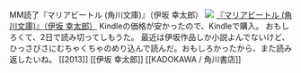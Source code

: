 MM読了『マリアビートル (角川文庫)』（伊坂 幸太郎）
[![](https://images-fe.ssl-images-amazon.com/images/I/41wse-%2BcPPL._SL160_.jpg)](http://www.amazon.co.jp/exec/obidos/ASIN/B00FB4S7B4/choiyaki81-22/ref=nosim)
[『マリアビートル (角川文庫)』（伊坂 幸太郎）](http://www.amazon.co.jp/exec/obidos/ASIN/B00FB4S7B4/choiyaki81-22/ref=nosim)
Kindleの価格が安かったので、Kindleで購入。
おもしろくて、2日で読み切ってしもうた。
最近は伊坂作品しか小説よんでないけど、ひっさびさにむちゃくちゃのめり込んで読んだ。おもしろかったから、また読み返したいね。
[[2013]] [[伊坂 幸太郎]] [[KADOKAWA / 角川書店]]
